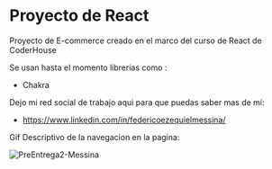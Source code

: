 # **Proyecto de React**

Proyecto de E-commerce creado en el marco del curso de React de CoderHouse

Se usan hasta el momento librerias como :
- Chakra

Dejo mi red social de trabajo aqui para que puedas saber mas de mí:

- https://www.linkedin.com/in/federicoezequielmessina/


Gif Descriptivo de la navegacion en la pagina:

  ![PreEntrega2-Messina](https://github.com/FedeeMessina/Messina-React-PreEntrega2/assets/88862149/5c3fbd2c-6c48-4756-b9f6-84e7a9e79057)
